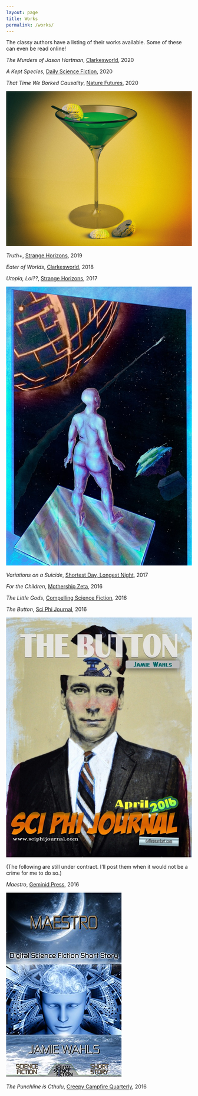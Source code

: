 ```yaml
---
layout: page
title: Works
permalink: /works/
---
```


The classy authors have a listing of their works available. Some of these can even be read online!

*The Murders of Jason Hartman*, [Clarkesworld](http://clarkesworldmagazine.com/nelson-wahls_11_20/), 2020

*A Kept Species*, [Daily Science Fiction](https://dailysciencefiction.com/science-fiction/future-societies/jamie-wahls/a-kept-species), 2020

*That Time We Borked Causality*, [Nature Futures](https://www.nature.com/articles/d41586-020-02384-4?utm_source=twt_nft&utm_medium=social&utm_campaign=futures), 2020

![Borked cover illustration](/assets/borkedcover.jpg)

*Truth+*, [Strange Horizons](http://strangehorizons.com/fiction/truth/), 2019

*Eater of Worlds*, [Clarkesworld](http://clarkesworldmagazine.com/wahls_01_19/), 2018

*Utopia, Lol??*, [Strange Horizons](http://strangehorizons.com/fiction/utopia-lol/), 2017

![Utopia cover illustration](/assets/UtopiaLolCover.jpg)

*Variations on a Suicide*, [Shortest Day, Longest Night](https://www.youtube.com/watch?v=RCS3G-h9aI8), 2017

*For the Children*, [Mothership Zeta](http://mothershipzeta.org/2016/09/30/for-the-children-by-jamie-wahls/), 2016

*The Little Gods*, [Compelling Science Fiction](http://compellingsciencefiction.com/stories/thelittlegods.html), 2016

*The Button*, [Sci Phi Journal](https://www.sciphijournal.org/index.php/2016/04/15/the-button-by-jamie-wahls/), 2016

![Button cover illustration](/assets/TheButtonCover.jpg)

(The following are still under contract. I'll post them when it would not be a crime for me to do so.)


*Maestro*, [Geminid Press](https://www.amazon.com/Night-Lights-Anthology-Fiction-Conspiracy-ebook/dp/B01BUL411Q), 2016

![Maestro cover illustration](/assets/maestro.jpg)

*The Punchline is Cthulu*, [Creepy Campfire Quarterly](https://www.amazon.com/Creepy-Campfire-Quarterly-Jennifer-Word-ebook/dp/B01M3QSFAL/ref=tmm_kin_swatch_0?_encoding=UTF8&qid=1478832390&sr=1-1), 2016
